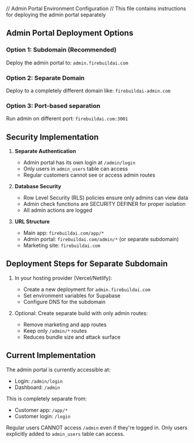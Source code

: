 // Admin Portal Environment Configuration
// This file contains instructions for deploying the admin portal separately

## Admin Portal Deployment Options

### Option 1: Subdomain (Recommended)
Deploy the admin portal to: `admin.firebuildai.com`

### Option 2: Separate Domain
Deploy to a completely different domain like: `firebuildai-admin.com`

### Option 3: Port-based separation
Run admin on different port: `firebuildai.com:3001`

## Security Implementation

1. **Separate Authentication**
   - Admin portal has its own login at `/admin/login`
   - Only users in `admin_users` table can access
   - Regular customers cannot see or access admin routes

2. **Database Security**
   - Row Level Security (RLS) policies ensure only admins can view data
   - Admin check functions are SECURITY DEFINER for proper isolation
   - All admin actions are logged

3. **URL Structure**
   - Main app: `firebuildai.com/app/*`
   - Admin portal: `firebuildai.com/admin/*` (or separate subdomain)
   - Marketing site: `firebuildai.com`

## Deployment Steps for Separate Subdomain

1. In your hosting provider (Vercel/Netlify):
   - Create a new deployment for `admin.firebuildai.com`
   - Set environment variables for Supabase
   - Configure DNS for the subdomain

2. Optional: Create separate build with only admin routes:
   - Remove marketing and app routes
   - Keep only `/admin/*` routes
   - Reduces bundle size and attack surface

## Current Implementation

The admin portal is currently accessible at:
- Login: `/admin/login`
- Dashboard: `/admin`

This is completely separate from:
- Customer app: `/app/*`
- Customer login: `/login`

Regular users CANNOT access `/admin` even if they're logged in.
Only users explicitly added to `admin_users` table can access.